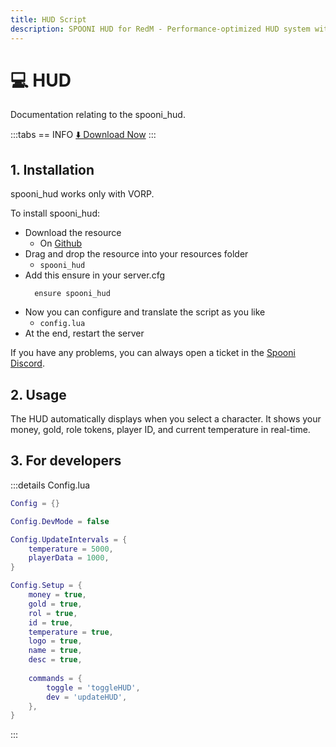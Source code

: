 ```yaml
---
title: HUD Script
description: SPOONI HUD for RedM - Performance-optimized HUD system with VORP integration. Real-time money, gold, role tokens, and temperature display. Event-driven architecture for Red Dead Redemption 2 servers.
---
```


# 💻 HUD
Documentation relating to the spooni_hud.

:::tabs
== INFO
<a href="https://github.com/Spooni-Development/spooni_hud" class="button-buy">⬇️ Download Now</a>
:::

## 1. Installation
spooni_hud works only with VORP. 

To install spooni_hud:
- Download the resource
  - On [Github](https://github.com/Spooni-Development/spooni_hud)
- Drag and drop the resource into your resources folder
  - `spooni_hud`
- Add this ensure in your server.cfg
  ```
    ensure spooni_hud
  ```
- Now you can configure and translate the script as you like
  - `config.lua`
- At the end, restart the server

If you have any problems, you can always open a ticket in the [Spooni Discord](https://discord.gg/spooni).

## 2. Usage
The HUD automatically displays when you select a character. It shows your money, gold, role tokens, player ID, and current temperature in real-time.

## 3. For developers

:::details Config.lua
```lua
Config = {}

Config.DevMode = false

Config.UpdateIntervals = {
    temperature = 5000,
    playerData = 1000,
}

Config.Setup = {
    money = true,
    gold = true,
    rol = true,
    id = true,
    temperature = true,
    logo = true,
    name = true,
    desc = true,
    
    commands = {
        toggle = 'toggleHUD',
        dev = 'updateHUD',
    },
}
```
:::